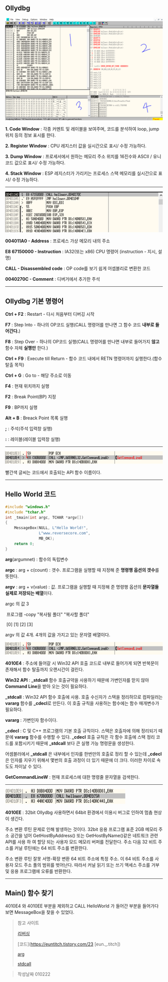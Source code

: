 ## Ollydbg

[![main-main.png](https://raw.githubusercontent.com/sosouni14/image_server/main/image_rev/main-main.png)](https://postimg.cc/XrncFjmj)

**1. Code Window** : 각종 커멘트 및 레이블을 보여주며, 코드를 분석하여 loop, jump 위치 등의 정보 표시를 한다.

**2. Register Window** : CPU 레지스터 값을 실시간으로 표시/ 수정 가능하다.

**3. Dump Window** : 프로세서에서 원하는 메모리 주소 위치를 16진수와 ASCII / 유니코드 값으로 표시/ 수정 가능하다.

**4. Stack Window** : ESP 레지스터가 가리키는 프로세스 스택 메모리를 실시간으로 표시/ 수정 가능하다.



---

[![maincode.png](https://raw.githubusercontent.com/sosouni14/image_server/main/image_rev/maincode.png)](https://postimg.cc/5X9LyPQj)

**004011A0 - Address** : 프로세스 가상 메모리 내의 주소

**E8 67150000 - Instruction** : IA32(또는 x86) CPU 명령어 (instruction - 지시, 설명)

**CALL - Disassembled code** :  OP code를 보기 쉽게 어셉블리로 변환한 코드

**0040270C - Comment** : 디버거에서 추가한 주석



---

## Ollydbg 기본 명령어

**Ctrl + F2** : Restart - 다시 처음부터 디버깅 시작

**F7** : Step Into - 하나의 OP코드 실행(CALL 명령어를 만나면 그 함수 코드 **내부로 들어간다.**)

**F8** : Step Over - 하나의 OP코드 실행(CALL 명령어를 만나면 내부로 들어가지 **않고** 함수 자체 **실행만** 한다.)

**Ctrl + F9** : Execute till Return - 함수 코드 내에서 RETN 명령어까지 실행한다.(함수 탈출 목적)

**Ctrl + G** : Go to - 해당 주소로 이동

**F4** : 현재 위치까지 실행

**F2** : Break Point(BP) 지정

**F9** : BP까지 실행

**Alt + B** : Breack Point 목록 실행

**;** : 주석(주석 입력창 실행)

**:** : 레이블(레이블 입력창 실행)

---

[![mainwin32.png](https://raw.githubusercontent.com/sosouni14/image_server/main/image_rev/mainwin32.png)](https://postimg.cc/3Wc2NjCZ)

빨간색 글씨는 코드에서 호출되는 API 함수 이름이다.



---

## Hello World 코드

```c
#include "windows.h" 
#include "tchar.h" 
int _tmain(int argc, TCHAR *argv[]) 
{ 
    MessageBox(NULL, L"Hello World!",
               L"www.reversecore.com", 
               MB_OK); 
    return 0; 
}
```

**arg**(argumnet) : 함수의 독립변수

**argc** : arg + c(count) : 갯수. 프로그램을 실행할 때 지정해 준 **명령행 옵션의 갯수**를 뜻한다.

**argv** : arg + v(value) : 값. 프로그램을 실행할 때 지정해 준 명령행 옵션의 **문자열들 실제로 저장되는 배열**이다.

argc 의 값 3

​	프로그램 -copy "복사될 폴더" "복사할 폴더"

​			[0]	[1]				[2]					[3]

argv 의 값 4개. 4개의 값을 가지고 있는 문자열 배열이다.



![mainwin32](https://raw.githubusercontent.com/sosouni14/image_server/main/image_rev/mainwin32.PNG)

**4010E4** : 주소에 들어갈 시 Win32 API 호출 코드로 내부로 들어가게 되면 반복문이 존재해서 함수 탈출까지 오랜시간이 걸린다.

**Win32 API** : **_stdcall** 함수 호출규약을 사용하기 때문에 가변인자를 맏지 않아 **Command Line**을 받아 오는 것이 필요하다.

**_stdcall** : Win32 API 함수 호출에 사용. 호출 수신자가 스택을 정리하므로 컴파일러는 **vararg** 함수를 **_cdecl**로 만든다. 이 호출 규칙을 사용하는 함수에는 함수 매개변수가 필요하다.

**vararg** : 가변인자 함수이다.

**_cdecl** : C 및 C++ 프로그램의 기본 호출 규칙이다. 스택은 호출자에 의해 정리되기 때문에 **vararg** 함수를 수행할 수 있다. **_cdecl** 호출 규칙은 각 함수 호출에 스택 정리 코드를 포함시키기 때문에 **_stdcall** 보다 큰 실행 가능 명령문을 생성한다.

어셈블러에서 **_stdcall** 은 내부에서 인자를 한번만의 호출로 정리 할 수 있는데
**_cdecl**은 인자를 지우기 위해서 몇번의 호출 과정이 더 있기 때문에 더 크다.
이러한 차이로 속도도 차이날 수 있다. 

**GetCommandLineW** : 현재 프로세스에 대한 명령줄 문자열을 검색한다.



---

[![main64bit.png](https://raw.githubusercontent.com/sosouni14/image_server/main/image_rev/main64bit.png)](https://postimg.cc/k6P4Hc87)

**4010EE** : 32bit Ollydbg 사용하면서 64bit 환경에서 이용시 버그로 인하여 멈춤 현상이 생긴다.

주소 변환 루틴 문제로 인해 발생하는 것이다. 32bit 응용 프로그램 표준 2GB 메모리 주소 공간을 넘어 GetHostByAddress() 또는 GetHostByName()같은 네트워크 관련 API를 사용 하 여 할당 되는 사용자 모드 메모리 버퍼를 전달한다. 주소 다음 32 비트 주소를 커널 루틴에는 64 비트 주소를 변환한다. 

주소 변환 루틴 잘못 서명-확장 변환 64 비트 주소에 특정 주소. 이 64 비트 주소를 사용자 모드 주소 풀의 범위를 벗어난다. 따라서 커널 읽기 또는 쓰기 액세스 주소를 거부 및 응용 프로그램에 오류를 반환한다.

---

## Main() 함수 찾기

4010E4 와 4010EE 부분을 제외하고 CALL HelloWorld 가 들어간 부분을 들어가다 보면 MessageBox을 찾을 수 있었다.





> 참고 사이트
>
> [리버싱](https://blog.naver.com/hungjaksm/40200715272)
>
> [코드](https://euntitch.tistory.com/23 [eun._.titch])
>
> [arg](https://m.blog.naver.com/PostView.naver?isHttpsRedirect=true&blogId=assortrockp&logNo=220671347945)
>
> [stdcall](https://m.blog.naver.com/PostView.naver?isHttpsRedirect=true&blogId=work1989&logNo=221275066623)

> 작성날짜 010222